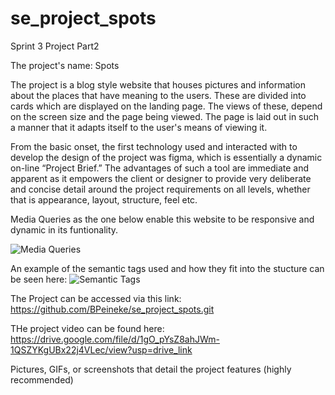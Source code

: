 # se_project_spots

Sprint 3 Project Part2

The project's name:
Spots

The project is a blog style website that houses pictures and information about the places that have meaning to the users. These are divided into cards which are displayed on the landing page. The views of these, depend on the screen size and the page being viewed. The page is laid out in such a manner that it adapts itself to the user's means of viewing it.

From the basic onset, the first technology used and interacted with to develop the design of the project was figma, which is essentially a dynamic on-line “Project Brief.” The advantages of such a tool are immediate and apparent as it empowers the client or designer to provide very deliberate and concise detail around the project requirements on all levels, whether that is appearance, layout, structure, feel etc.

Media Queries as the one below enable this website to be responsive and dynamic in its funtionality.

![Media Queries](../se_project_spots/images/media%20Q.jpg)

An example of the semantic tags used and how they fit into the stucture can be seen here:
![Semantic Tags](../se_project_spots/images/S-Tags.jpg)

The Project can be accessed via this link:
https://github.com/BPeineke/se_project_spots.git

THe project video can be found here:
https://drive.google.com/file/d/1gO_pYsZ8ahJWm-1QSZYKgUBx22j4VLec/view?usp=drive_link

Pictures, GIFs, or screenshots that detail the project features (highly
recommended)
